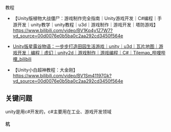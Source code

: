 教程

- 【Unity版植物大战僵尸：游戏制作完全指南｜Unity游戏开发｜C#编程｜手游开发｜unity教学｜unity教程｜u3d｜游戏制作｜游戏开发｜塔防游戏】https://www.bilibili.com/video/BV1Kp4y1Z7W7?vd_source=00d0076e0b5ba0c2aa292cd3450f564e
- [Unity版星露谷物语：一步步打造田园生活游戏｜unity｜u3d｜瓦片地图｜游戏开发｜编程｜虚幻｜unity2d｜游戏制作｜游戏编程｜C#｜Tilemap_哔哩哔哩_bilibili](https://www.bilibili.com/video/BV1TC4y1B7VZ/?spm_id_from=333.999.0.0&vd_source=522153461914a766fc002cc8619314e4)

- 【Unity小白超神教程：大金刚】https://www.bilibili.com/video/BV1Sm41197Gk?vd_source=00d0076e0b5ba0c2aa292cd3450f564e



## 关键问题

unity是用c#开发的，c#主要用在工业、游戏开发领域





#### 坑